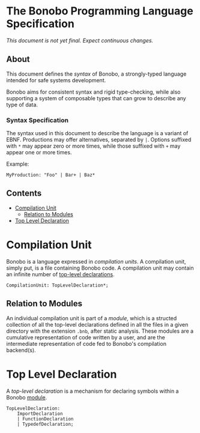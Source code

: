  # The Bonobo Programming Language Specification
 *This document is not yet final. Expect continuous changes.*

 ## About
This document defines the *syntax* of Bonobo, a strongly-typed
language intended for safe systems development.

Bonobo aims for consistent syntax and rigid type-checking,
while also supporting a system of composable types that
can grow to describe any type of data.

### Syntax Specification
The syntax used in this document to describe the language
is a variant of EBNF. Productions may offer alternatives, separated by `|`. Options suffixed with `*` may appear zero or
more times, while those suffixed with `+` may appear one or
more times.

Example:

```ebnf
MyProduction: "Foo" | Bar+ | Baz*
```

## Contents
* [Compilation Unit](#compilation-unit)
    * [Relation to Modules](#relation-to-modules)
* [Top Level Declaration](#top-level-declaration)

# Compilation Unit
Bonobo is a language expressed in *compilation units*. A
compilation unit, simply put, is a file containing Bonobo code.
A compilation unit may contain an infinite number of
[top-level declarations](#top-level-declaration).

```ebnf
CompilationUnit: TopLevelDeclaration*;
```

## Relation to Modules
An individual compilation unit is part of a *module*, which is a
structed collection of all the top-level declarations defined in all the
files in a given directory with the extension `.bnb`, after static analysis.
These modules are a cumulative representation of code written by a user,
and are the intermediate representation of code fed to Bonobo's compilation
backend(s).

# Top Level Declaration
A *top-level declaration* is a mechanism for declaring symbols within a Bonobo
[module](#relation-to-modules).

```ebnf
TopLevelDeclaration:
    ImportDeclaration
    | FunctionDeclaration
    | TypedefDeclaration;
```